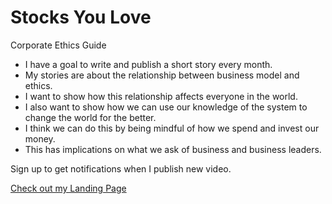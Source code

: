 # Stocks You Love
Corporate Ethics Guide 
*	I have a goal to write and publish a short story every month.
*	My stories are about the relationship between business model and ethics.
*	I want to show how this relationship affects everyone in the world.
*	I also want to show how we can use our knowledge of the system to change the world for the better.
*	I think we can do this by being mindful of how we spend and invest our money.
*	This has implications on what we ask of business and business leaders. 

Sign up to get notifications when I publish new video. 

[Check out my Landing Page](https://eternalspring22.github.io/StocksYouLove/)
